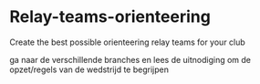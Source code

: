 # Relay-teams-orienteering
Create the best possible orienteering relay teams for your club 

ga naar de verschillende branches en lees de uitnodiging om de opzet/regels van de wedstrijd te begrijpen
